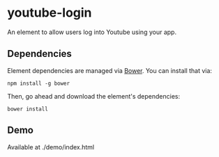# youtube-login

An element to allow users log into Youtube using your app.


## Dependencies

Element dependencies are managed via [Bower](http://bower.io/). You can
install that via:

    npm install -g bower

Then, go ahead and download the element's dependencies:

    bower install

## Demo

Available at ./demo/index.html
